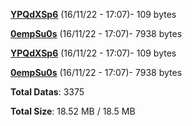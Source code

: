 [**YPQdXSp6**](/data/YPQdXSp6.txt) (16/11/22 - 17:07)- 109 bytes

[**0empSu0s**](/data/0empSu0s.txt) (16/11/22 - 17:07)- 7938 bytes

[**YPQdXSp6**](/data/YPQdXSp6.txt) (16/11/22 - 17:07)- 109 bytes

[**0empSu0s**](/data/0empSu0s.txt) (16/11/22 - 17:07)- 7938 bytes

**Total Datas**: 3375

**Total Size**: 18.52 MB / 18.5 MB